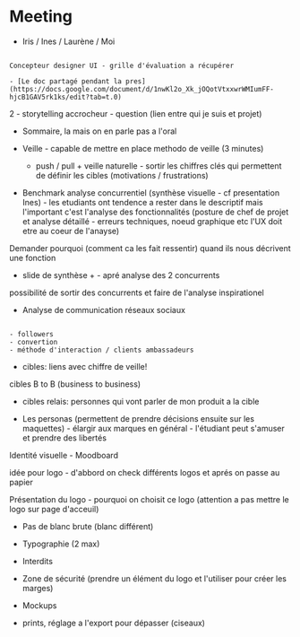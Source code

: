# Meeting

- Iris / Ines / Laurène / Moi

```{note}

Concepteur designer UI - grille d'évaluation a récupérer

- [Le doc partagé pendant la pres](https://docs.google.com/document/d/1nwKl2o_Xk_jOQotVtxxwrWMIumFF-hjcB1GAV5rk1ks/edit?tab=t.0)

```

2 - storytelling accrocheur - question (lien entre qui je suis et projet)

- Sommaire, la mais on en parle pas a l'oral

- Veille - capable de mettre en place methodo de veille (3 minutes)
    - push / pull + veille naturelle - sortir les chiffres clés qui permettent de définir les cibles (motivations / frustrations)
    
- Benchmark analyse concurrentiel (synthèse visuelle - cf presentation Ines) - les etudiants ont tendence a rester dans le descriptif mais l'important c'est l'analyse des fonctionnalités (posture de chef de projet et analyse détaillé - erreurs techniques, noeud graphique etc l'UX doit etre au coeur de l'anayse)

Demander pourquoi (comment ca les fait ressentir) quand ils nous décrivent une fonction

- slide de synthèse + - apré analyse des 2 concurrents

possibilité de sortir des concurrents et faire de l'analyse inspirationel

- Analyse de communication réseaux sociaux

```{note}

- followers
- convertion
- méthode d'interaction / clients ambassadeurs

```

- cibles: liens avec chiffre de veille!


cibles B to B (business to business)

- cibles relais: personnes qui vont parler de mon produit a la cible

- Les personas (permettent de prendre décisions ensuite sur les maquettes) - élargir aux marques en général - l'étudiant peut s'amuser et prendre des libertés

Identité visuelle - Moodboard

idée pour logo - d'abbord on check différents logos et aprés on passe au papier

Présentation du logo - pourquoi on choisit ce logo (attention a pas mettre le logo sur page d'acceuil)

- Pas de blanc brute (blanc différent)

- Typographie (2 max)

- Interdits

- Zone de sécurité (prendre un élément du logo et l'utiliser pour créer les marges)

- Mockups

- prints, réglage a l'export pour dépasser (ciseaux)